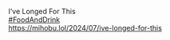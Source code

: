 I’ve Longed For This  
[\#<span>FoodAndDrink</span>](https://social.lol/tags/FoodAndDrink)  
[<span class="invisible">https://</span><span class="ellipsis">mihobu.lol/2024/07/ive-longed-</span><span class="invisible">for-this</span>](https://mihobu.lol/2024/07/ive-longed-for-this)